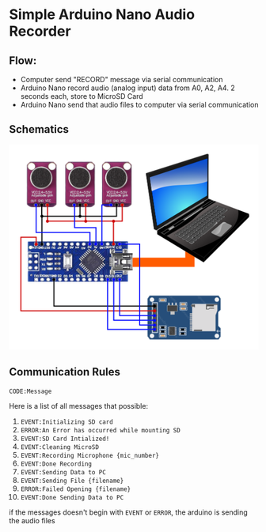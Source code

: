 # Simple Arduino Nano Audio Recorder

## Flow:

- Computer send "RECORD" message via serial communication
- Arduino Nano record audio (analog input) data from A0, A2, A4. 2 seconds each, store to MicroSD Card
- Arduino Nano send that audio files to computer via serial communication

## Schematics

![Electronic Schematic](./images/rangkaian.png)

## Communication Rules

`CODE:Message`

Here is a list of all messages that possible:

1. `EVENT:Initializing SD card`
2. `ERROR:An Error has occurred while mounting SD`
3. `EVENT:SD Card Intialized!`
4. `EVENT:Cleaning MicroSD`
5. `EVENT:Recording Microphone {mic_number}`
6. `EVENT:Done Recording`
7. `EVENT:Sending Data to PC`
8. `EVENT:Sending File {filename}`
9. `ERROR:Failed Opening {filename}`
10. `EVENT:Done Sending Data to PC`

if the messages doesn't begin with `EVENT` or `ERROR`, the arduino is sending the audio files
